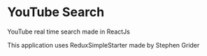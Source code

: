 # YouTube Search

YouTube real time search made in ReactJs

This application uses ReduxSimpleStarter made by Stephen Grider
